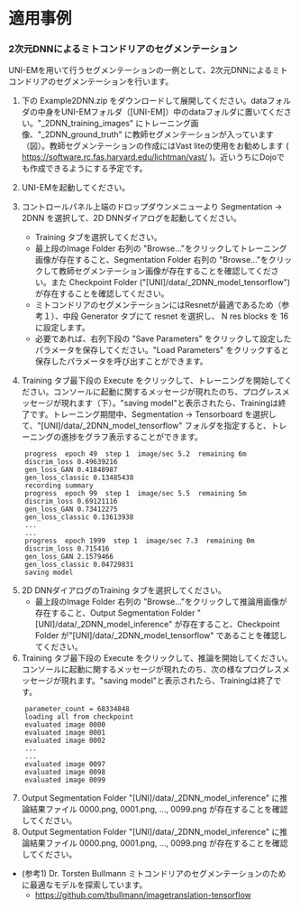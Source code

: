 # 適用事例

### 2次元DNNによるミトコンドリアのセグメンテーション
UNI-EMを用いて行うセグメンテーションの一例として、2次元DNNによるミトコンドリアのセグメンテーションを行います。

1. 下の Example2DNN.zip をダウンロードして展開してください。dataフォルダの中身をUNI-EMフォルダ（[UNI-EM]）中のdataフォルダに置いてください。"_2DNN_training_images" にトレーニング画像、"_2DNN_ground_truth" に教師セグメンテーションが入っています（図）。教師セグメンテーションの作成にはVast liteの使用をお勧めします ( https://software.rc.fas.harvard.edu/lichtman/vast/ )。近いうちにDojoでも作成できるようにする予定です。

2. UNI-EMを起動してください。

3. コントロールパネル上端のドロップダウンメニューより Segmentation → 2DNN を選択して、2D DNNダイアログを起動してください。
	- Training タブを選択してください。
	- 最上段のImage Folder 右列の "Browse..."をクリックしてトレーニング画像が存在すること、Segmentation Folder 右列の "Browse..."をクリックして教師セグメンテーション画像が存在することを確認してください。また Checkpoint Folder ("[UNI]/data/_2DNN_model_tensorflow") が存在することを確認してください。
	- ミトコンドリアのセグメンテーションにはResnetが最適であるため（参考１）、中段 Generator タブにて resnet を選択し、 N res blocks を 16 に設定します。
	- 必要であれば、右列下段の "Save Parameters" をクリックして設定したパラメータを保存してください。"Load Parameters" をクリックすると保存したパラメータを呼び出すことができます。

4. Training タブ最下段の Execute をクリックして、トレーニングを開始してください。コンソールに起動に関するメッセージが現れたのち、プログレスメッセージが現れます（下）。"saving model"と表示されたら、Trainingは終了です。トレーニング期間中、Segmentation → Tensorboard を選択して、"[UNI]/data/_2DNN_model_tensorflow" フォルダを指定すると、トレーニングの進捗をグラフ表示することができます。 
```2D DNN Training
    progress  epoch 49  step 1  image/sec 5.2  remaining 6m
    discrim_loss 0.49639216
    gen_loss_GAN 0.41848987
    gen_loss_classic 0.13485438
    recording summary
    progress  epoch 99  step 1  image/sec 5.5  remaining 5m
    discrim_loss 0.69121116
    gen_loss_GAN 0.73412275
    gen_loss_classic 0.13613938
    ...
    ...
    progress  epoch 1999  step 1  image/sec 7.3  remaining 0m
    discrim_loss 0.715416
    gen_loss_GAN 2.1579466
    gen_loss_classic 0.04729831
    saving model
```
5. 2D DNNダイアログのTraining タブを選択してください。
	- 最上段のImage Folder 右列の "Browse..."をクリックして推論用画像が存在すること、Output Segmentation Folder "[UNI]/data/_2DNN_model_inference" が存在すること、Checkpoint Folder が"[UNI]/data/_2DNN_model_tensorflow" であることを確認してください。
6. Training タブ最下段の Execute をクリックして、推論を開始してください。コンソールに起動に関するメッセージが現れたのち、次の様なプログレスメッセージが現れます。"saving model"と表示されたら、Trainingは終了です。
```2D DNN Inference
    parameter_count = 68334848
    loading all from checkpoint
    evaluated image 0000
    evaluated image 0001
    evaluated image 0002
    ...
    ...
    evaluated image 0097
    evaluated image 0098
    evaluated image 0099
```
7. Output Segmentation Folder "[UNI]/data/_2DNN_model_inference" に推論結果ファイル 0000.png, 0001.png, ..., 0099.png が存在することを確認してください。
8. Output Segmentation Folder "[UNI]/data/_2DNN_model_inference" に推論結果ファイル 0000.png, 0001.png, ..., 0099.png が存在することを確認してください。

- (参考1) Dr. Torsten Bullmann ミトコンドリアのセグメンテーションのために最適なモデルを探索しています。
	- <https://github.com/tbullmann/imagetranslation-tensorflow>
